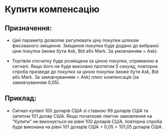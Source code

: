 # **Купити компенсацію**

## Призначення: 

- Цей параметр дозволяє регулювати ціну покупки шляхом фіксованого зміщення. Зміщення покупки буде додано до вибраної ціни покупки (може бути Ask, Bid або Mark. За умовчанням = Ask).

- Торгівля спочатку буде розміщена за ціною покупки, отриманою в сигналі. Якщо його не буде виконано протягом 5 секунд, повторна спроба призведе до покупки за ціною покупки (може бути Ask, Bid або Mark. За замовчуванням = Ask) плюс компенсація (за замовчуванням 0,05). 

## Приклад:

- Сигнал купівлі 100 доларів США зі ставкою 99 доларів США та запитом 101 долар США. Якщо початкове лімітне замовлення на "Купити" не виконується на рівні 100 доларів США, повторна спроба буде виконана на рівні 101 доларів США + 0,05 = 101,05 доларів США.
